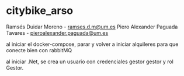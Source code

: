 # citybike_arso
Ramsés Duidar Moreno - ramses.d.m@um.es
Piero Alexander Paguada Tavares - pieroalexander.paguada@um.es

al iniciar el docker-compose, parar y volver a iniciar alquileres para que conecte bien con rabbitMQ

al iniciar .Net, se crea un usuario con credenciales gestor gestor y rol Gestor.
